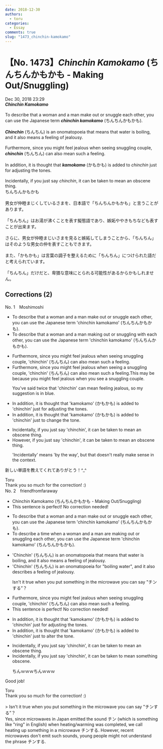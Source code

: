 ```yaml
---
date: 2018-12-30
authors:
  - toru
categories:
  - Essay
comments: true
slug: "1473_chinchin-kamokamo"
---
```


# 【No. 1473】<strong><em>Chinchin Kamokamo</em></strong> (ちんちんかもかも - Making Out/Snuggling)
<div class="date">Dec 30, 2018 23:29</div>
<div id="post"><div id="body_show_ori">
<strong><em>Chinchin Kamokamo</em></strong><br/><br/>To describe that a woman and a man make out or snuggle each other, you can use the Japanese term <strong><em>chinchin kamokamo</em></strong> (ちんちんかもかも).<br/><br/><strong><em>Chinchin</em></strong> (ちんちん) is an onomatopoeia that means that water is boiling, and it also means a feeling of jealousy.<br/><br/>Furthermore, since you might feel jealous when seeing snuggling couple, <strong><em>chinchin</em></strong> (ちんちん) can also mean such a feeling.<br/><br/>In addition, it is thought that <strong><em>kamokamo</em></strong> (かもかも) is added to <em>chinchin</em> just for adjusting the tones.<br/><br/>Incidentally, if you just say <em>chinchin</em>, it can be taken to mean an obscene thing.
</div></div>

<!-- more -->

<div id="post_ja"><div id="body_show_mo">
ちんちんかもかも<br/><br/>男女が仲睦まじくしているさまを、日本語で「ちんちんかもかも」と言うことがあります。<br/><br/>「ちんちん」はお湯が沸くことを表す擬態語であり、嫉妬ややきもちなども表すことが出来ます。<br/><br/>さらに、男女が仲睦まじいさまを見ると嫉妬してしまうことから、「ちんちん」はそのような男女の仲を表すこともできます。<br/><br/>また、「かもかも」は言葉の調子を整えるために「ちんちん」につけられた語だと考えられています。<br/><br/>「ちんちん」だけだと、卑猥な意味にとられる可能性があるからかもしれません。
</div></div>

## Corrections (2)
<div id="block"><div class="first_name"> No. 1　<span class="just_name">Moshimoshi</span></div><div id="block2">
<ul class="correction_field">
<li class="incorrect">To describe that a woman and a man make out or snuggle each other, you can use the Japanese term 'chinchin kamokamo' (ちんちんかもかも).</li>
<li class="corrected correct">
To describe <span class="sline"><span class="f_red">that</span></span> a woman and a man mak<span class="f_red">ing</span> out or snuggl<span class="f_red">ing with</span> each other, you can use the Japanese term 'chinchin kamokamo' (ちんちんかもかも).
</li>
</ul>
<ul class="correction_field">
<li class="incorrect">Furthermore, since you might feel jealous when seeing snuggling couple, 'chinchin' (ちんちん) can also mean such a feeling.</li>
<li class="corrected correct">
Furthermore, since you might feel jealous when seeing <span class="f_red">a </span>snuggling couple, 'chinchin' (ちんちん) can also mean such a feeling.<span class="f_blue">This may be because you might feel jealous when you see a snuggling couple.</span>
<p class="correction_comment">You've said twice that 'chinchin' can mean feeling jealous, so my suggestion is in blue.</p>
</li>
</ul>
<ul class="correction_field">
<li class="incorrect">In addition, it is thought that 'kamokamo' (かもかも) is added to 'chinchin' just for adjusting the tones.</li>
<li class="corrected correct">
In addition, it is thought that 'kamokamo' (かもかも) is added to 'chinchin' <span class="f_red">just to change the tone.</span>
</li>
</ul>
<ul class="correction_field">
<li class="incorrect">Incidentally, if you just say 'chinchin', it can be taken to mean an obscene thing.</li>
<li class="corrected correct">
<span class="f_red">However</span>, if you just say 'chinchin', it can be taken to mean an obscene thing.
<p class="correction_comment">'Incidentally' means 'by the way', but that doesn't really make sense in the context.</p>
</li>
</ul>
<p class="comment_small">
 新しい単語を教えてくれてありがとう！^_^
</p>

</div><div class="name"><span class="just_name">Toru</span><br>
Thank you so much for the correction! :)
</div>
</div>
<div id="block"><div class="first_name"> No. 2　<span class="just_name">friendfromfaraway</span></div><div id="block2">
<ul class="correction_field">
<li class="incorrect">Chinchin Kamokamo (ちんちんかもかも - Making Out/Snuggling)</li>
<li class="corrected perfect">This sentence is perfect! No correction needed!</li>
</ul>
<ul class="correction_field">
<li class="incorrect">To describe that a woman and a man make out or snuggle each other, you can use the Japanese term 'chinchin kamokamo' (ちんちんかもかも).</li>
<li class="corrected correct">
To describe <span class="f_blue">a time when </span>a woman and a man are <span class="f_blue">making </span>out or <span class="f_blue">snuggling </span>each other, you can use the Japanese term 'chinchin kamokamo' (ちんちんかもかも).
</li>
</ul>
<ul class="correction_field">
<li class="incorrect">'Chinchin' (ちんちん) is an onomatopoeia that means that water is boiling, and it also means a feeling of jealousy.</li>
<li class="corrected correct">
'Chinchin' (ちんちん) is an onomatopoeia for "<span class="f_blue">boiling water</span>", and it also <span class="f_blue">describes </span>a feeling of jealousy.
<p class="correction_comment">Isn't it true when you put something in the microwave you can say "チンする”？</p>
</li>
</ul>
<ul class="correction_field">
<li class="incorrect">Furthermore, since you might feel jealous when seeing snuggling couple, 'chinchin' (ちんちん) can also mean such a feeling.</li>
<li class="corrected perfect">This sentence is perfect! No correction needed!</li>
</ul>
<ul class="correction_field">
<li class="incorrect">In addition, it is thought that 'kamokamo' (かもかも) is added to 'chinchin' just for adjusting the tones.</li>
<li class="corrected correct">
In addition, it is thought that 'kamokamo' (かもかも) is added to 'chinchin' just <span class="f_blue">to alter</span> the tone.
</li>
</ul>
<ul class="correction_field">
<li class="incorrect">Incidentally, if you just say 'chinchin', it can be taken to mean an obscene thing.</li>
<li class="corrected correct">
Incidentally, if you just say 'chinchin', it can be taken to mean <span class="f_blue">something </span>obscene.
<p class="correction_comment">ちんｗｗｗちんｗｗｗ</p>
</li>
</ul>
<p class="comment_small">
 Good job!
</p>

</div><div class="name"><span class="just_name">Toru</span><br>
Thank you so much for the correction! :)<br/><br/>&gt; Isn't it true when you put something in the microwave you can say "チンする”？<br/>Yes, since microwaves in Japan emitted the sound チン (which is something like "ring" in English) when heating/warming was completed, we call heating up something in a microwave チンする. However, recent microwaves don't emit such sounds, young people might not understand the phrase チンする.
</div>
</div>
